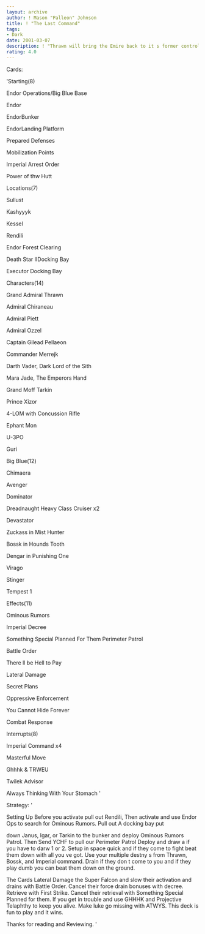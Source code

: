 ```yaml
---
layout: archive
author: ! Mason "Palleon" Johnson
title: ! "The Last Command"
tags:
- Dark
date: 2001-03-07
description: ! "Thrawn will bring the Emire back to it s former control fo the galaxy. Endor Ops that beats the @#$% out of the lightside"
rating: 4.0
---
```

Cards:

'Starting(8)


Endor Operations/Big Blue Base

Endor

EndorBunker

EndorLanding Platform

Prepared Defenses

Mobilization Points

Imperial Arrest Order

Power of thw Hutt


Locations(7)


Sullust

Kashyyyk

Kessel

Rendili

Endor Forest Clearing

Death Star IIDocking Bay

Executor Docking Bay


Characters(14)


Grand Admiral Thrawn

Admiral Chiraneau

Admiral Piett

Admiral Ozzel

Captain Gilead Pellaeon

Commander Merrejk

Darth Vader, Dark Lord of the Sith

Mara Jade, The Emperors Hand

Grand Moff Tarkin

Prince Xizor

4-LOM with Concussion Rifle

Ephant Mon

U-3PO

Guri


Big Blue(12)


Chimaera

Avenger

Dominator

Dreadnaught Heavy Class Cruiser x2

Devastator

Zuckass in Mist Hunter

Bossk in Hounds Tooth

Dengar in Punishing One

Virago

Stinger

Tempest 1


Effects(11)


Ominous Rumors

Imperial Decree

Something Special Planned For Them Perimeter Patrol

Battle Order

There ll be Hell to Pay

Lateral Damage

Secret Plans

Oppressive Enforcement

You Cannot Hide Forever

Combat Response



Interrupts(8)


Imperial Command x4

Masterful Move

Ghhhk & TRWEU

Twilek Advisor

Always Thinking With Your Stomach  '

Strategy: '

Setting Up Before you activate pull out Rendili, Then activate and use Endor Ops to search for Ominous Rumors. Pull out A docking bay put

down Janus, Igar, or Tarkin to the bunker and deploy Ominous Rumors Patrol. Then Send YCHF to pull our Perimeter Patrol Deploy and draw a if you have to darw 1 or 2. Setup in space quick and if they come to fight beat them down with all you ve got. Use your multiple destny s from Thrawn, Bossk, and Imperial command. Drain if they don t come to you and if they play dumb you can beat them down on the ground.


The Cards Lateral Damage the Super Falcon and slow their activation and drains with Battle Order. Cancel their force drain bonuses with decree. Retrieve with First Strike. Cancel their retrieval with Something Special Planned for them. If you get in trouble and use GHHHK and Projective Telaphthy to keep you alive. Make luke go missing with ATWYS. This deck is fun to play and it wins.


Thanks for reading and Reviewing.  '
